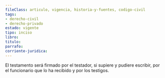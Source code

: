 ```yaml
---
fileClass: articulo, vigencia, historia-y-fuentes, codigo-civil
tags:
- derecho-civil
- derecho-privado
estado: vigente
tipo: inciso
libro:
titulo:
parrafo:
corriente-juridica:
---
```

El testamento será firmado por el testador, si supiere y pudiere escribir, por el funcionario que lo ha recibido y por los testigos.